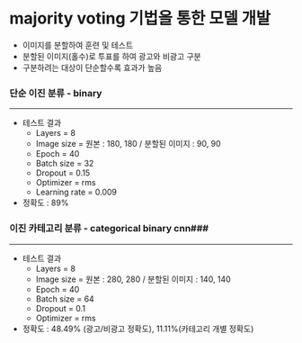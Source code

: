 # majority voting 기법을 통한 모델 개발 #

+ 이미지를 분할하여 훈련 및 테스트
+ 분할된 이미지(홀수)로 투표를 하여 광고와 비광고 구분 
+ 구분하려는 대상이 단순할수록 효과가 높음

### __단순 이진 분류 - binary__ ###
---

+ 테스트 결과
  + Layers = 8
  + Image size = 원본 : 180, 180 / 분할된 이미지 : 90, 90
  + Epoch = 40
  + Batch size = 32
  + Dropout = 0.15
  + Optimizer = rms
  + Learning rate = 0.009
+ 정확도 : 89%

### __이진 카테고리 분류 - categorical binary cnn__###
---

+ 테스트 결과
  + Layers = 8
  + Image size = 원본 : 280, 280 / 분할된 이미지 : 140, 140
  + Epoch = 40
  + Batch size = 64
  + Dropout = 0.1
  + Optimizer = rms
+ 정확도 : 48.49% (광고/비광고 정확도), 11.11%(카테고리 개별 정확도)

